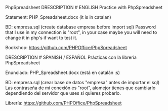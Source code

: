 PhpSpreadsheet
DRESCRIPTION # ENGLISH
Practice with PhpSpreadsheet

Statement: PHP_Spreadsheet.docx (it is in catalan)

BD: empresa.sql (create database empresa before import sql) Password that I use in my connection is "root", in your case maybe you will need to change it in php's if want to test it.

Bookshop: https://github.com/PHPOffice/PhpSpreadsheet

DRESCRIPTION # SPANISH / ESPAÑOL
Prácticas con la librería PhpSpreadsheet

Enunciado: PHP_Spreadsheet.docx (está en catalán :s)

BD: empresa.sql (crear base de datos "empresa" antes de importar el sql) Las contraseña de mi conexión es "root", alomejor tienes que cambiarlo dependiendo del servidor que uses si quieres probarlo.

Librería: https://github.com/PHPOffice/PhpSpreadsheet